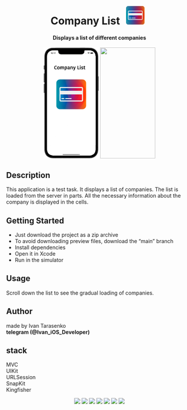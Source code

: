 <div align="center">
<br>
<h1>Company List <img src="/Preview/icon.png" width="50" height="50" hspace="10"/></h1> 
</div>

<div align="center">
<h4>Displays a list of different companies</h4>
</div>

<p align="center">
<img src="/Preview/launchScreen.png" width="149" height="300"/>
<img src="/Preview/main1.gif" width="149" height="300"/>
</p>

## Description
This application is a test task.
It displays a list of companies. The list is loaded from the server in parts. 
All the necessary information about the company is displayed in the cells.

## Getting Started
- Just download the project as a zip archive
- To avoid downloading preview files, download the “main” branch
- Install dependencies
- Open it in Xcode
- Run in the simulator

## Usage
Scroll down the list to see the gradual loading of companies.

## Author
made by Ivan Tarasenko  
**telegram (@Ivan_iOS_Developer)**

## stack
MVC  
UIKit  
URLSession  
SnapKit  
Kingfisher  

<p align="center">
<a href="https://github.com/realm/SwiftLint" alt="SwiftLint badge">
<img src="https://img.shields.io/badge/CodeStyle-SwiftLint-blueviolet"></a>
<a href="https://github.com/Ivan-Tarasenko/CompanyLoad/blob/main/LICENSE.txt">
<img src="https://img.shields.io/badge/license-MIT-green?style=flat"></a>
<a><img src="https://img.shields.io/github/commit-activity/y/Ivan-Tarasenko/CompanyLoad"></a>
<a><img src="https://img.shields.io/github/directory-file-count/Ivan-Tarasenko/CompanyLoad"></a>
<a><img src="https://img.shields.io/github/repo-size/Ivan-Tarasenko/CompanyLoad"></a>
<a><img src="https://img.shields.io/github/issues-pr-closed/Ivan-Tarasenko/CompanyLoad?color=yellowgreen"></a>
<a><img src="https://img.shields.io/badge/language-Swift%205-orange.svg"></a>
</p>

